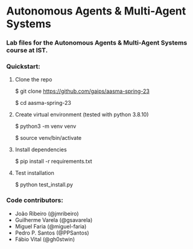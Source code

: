 # Autonomous Agents & Multi-Agent Systems

### Lab files for the Autonomous Agents & Multi-Agent Systems course at IST.

### Quickstart:

1. Clone the repo


    $ git clone https://github.com/gaips/aasma-spring-23
    
    $ cd aasma-spring-23

2. Create virtual environment (tested with python 3.8.10)


    $ python3 -m venv venv
    
    $ source venv/bin/activate

3. Install dependencies


    $ pip install -r requirements.txt

4. Test installation


    $ python test_install.py

### Code contributors:
- João Ribeiro (@jmribeiro)
- Guilherme Varela (@gsavarela)
- Miguel Faria (@miguel-faria)
- Pedro P. Santos (@PPSantos)
- Fábio Vital (@gh0stwin)
